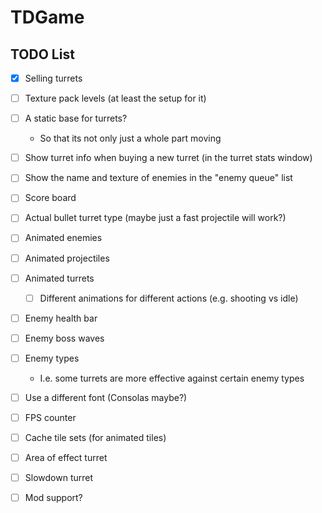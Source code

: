 # TDGame

## TODO List
- [X] Selling turrets
- [ ] Texture pack levels (at least the setup for it)
- [ ] A static base for turrets?
    - So that its not only just a whole part moving
- [ ] Show turret info when buying a new turret (in the turret stats window)
- [ ] Show the name and texture of enemies in the "enemy queue" list
- [ ] Score board
- [ ] Actual bullet turret type (maybe just a fast projectile will work?)
- [ ] Animated enemies
- [ ] Animated projectiles
- [ ] Animated turrets
    - [ ] Different animations for different actions (e.g. shooting vs idle)
- [ ] Enemy health bar
- [ ] Enemy boss waves
- [ ] Enemy types
    - I.e. some turrets are more effective against certain enemy types
- [ ] Use a different font (Consolas maybe?)
- [ ] FPS counter
- [ ] Cache tile sets (for animated tiles)
- [ ] Area of effect turret
- [ ] Slowdown turret
- [ ] Mod support?

